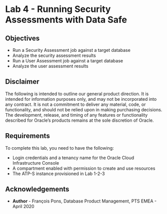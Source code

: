 # Lab 4 - Running Security Assessments with Data Safe  #

## Objectives

*	Run a Security Assessment job against a target database
*	Analyze the security assessment results
*	Run a User Assessment job against a target database
*	Analyze the user assessment results

## Disclaimer ##

The following is intended to outline our general product direction. It is intended for information purposes only, and may not be incorporated into any contract. It is not a commitment to deliver any material, code, or functionality, and should not be relied upon in making purchasing decisions. The development, release, and timing of any features or functionality described for Oracle’s products remains at the sole discretion of Oracle.

## Requirements ##

To complete this lab, you need to have the following:
* Login credentials and a tenancy name for the Oracle Cloud Infrastructure Console
* A compartment enabled with permission to create and use resources
* The ATP-S instance provisioned in Lab 1-2-3

## Acknowledgements ##

- **Author** - François Pons, Database Product Management, PTS EMEA - April 2020
